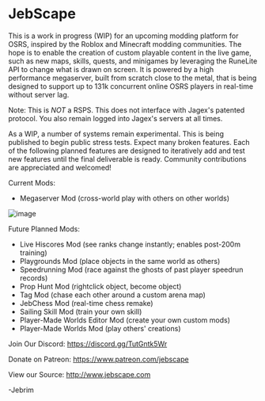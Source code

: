 # JebScape
This is a work in progress (WIP) for an upcoming modding platform for OSRS, inspired by the Roblox and Minecraft modding communities. The hope is to enable the creation of custom playable content in the live game, such as new maps, skills, quests, and minigames by leveraging the RuneLite API to change what is drawn on screen. It is powered by a high performance megaserver, built from scratch close to the metal, that is being designed to support up to 131k concurrent online OSRS players in real-time without server lag.

Note: This is *NOT* a RSPS. This does not interface with Jagex's patented protocol. You also remain logged into Jagex's servers at all times.

As a WIP, a number of systems remain experimental. This is being published to begin public stress tests. Expect many broken features. Each of the following planned features are designed to iteratively add and test new features until the final deliverable is ready. Community contributions are appreciated and welcomed!

Current Mods:
- Megaserver Mod (cross-world play with others on other worlds)

![image](https://user-images.githubusercontent.com/112780479/219286163-b9f38b9c-78b3-42ed-97f9-cecf14e82353.png)

Future Planned Mods:
- Live Hiscores Mod (see ranks change instantly; enables post-200m training)
- Playgrounds Mod (place objects in the same world as others)
- Speedrunning Mod (race against the ghosts of past player speedrun records)
- Prop Hunt Mod (rightclick object, become object)
- Tag Mod (chase each other around a custom arena map)
- JebChess Mod (real-time chess remake)
- Sailing Skill Mod (train your own skill)
- Player-Made Worlds Editor Mod (create your own custom mods)
- Player-Made Worlds Mod (play others' creations)


Join Our Discord: https://discord.gg/TutGntk5Wr

Donate on Patreon: https://www.patreon.com/jebscape

View our Source: http://www.jebscape.com

-Jebrim
